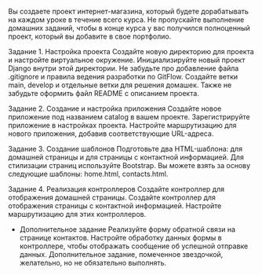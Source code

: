 Вы создаете проект интернет-магазина, который будете дорабатывать на каждом уроке в течение всего курса. 
Не пропускайте выполнение домашних заданий, чтобы в конце курса у вас получился полноценный проект, 
который вы добавите в свое портфолио.

Задание 1. Настройка проекта
Создайте новую директорию для проекта и настройте виртуальное окружение.
Инициализируйте новый проект Django внутри этой директории.
Не забудьте про добавление файла .gitignore и правила ведения разработки по GitFlow. Создайте ветки main, develop
и отдельные ветки для решения домашек. Также не забудьте оформить файл README с описанием проекта.

Задание 2. Создание и настройка приложения
Создайте новое приложение под названием catalog в вашем проекте.
Зарегистрируйте приложение в настройках проекта.
Настройте маршрутизацию для нового приложения, добавив соответствующие URL-адреса.

Задание 3. Создание шаблонов
Подготовьте два HTML-шаблона: для домашней страницы и для страницы с контактной информацией.
Для стилизации страниц используйте Bootstrap.
Вы можете взять за основу следующие шаблоны: home.html, contacts.html.

Задание 4. Реализация контроллеров
Создайте контроллер для отображения домашней страницы.
Создайте контроллер для отображения страницы с контактной информацией.
Настройте маршрутизацию для этих контроллеров.

* Дополнительное задание
Реализуйте форму обратной связи на странице контактов.
Настройте обработку данных формы в контроллере, чтобы отображать сообщение об успешной отправке данных.
Дополнительное задание, помеченное звездочкой, желательно, но не обязательно выполнять.